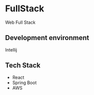 # FullStack
Web Full Stack


## Development environment
Intellij

## Tech Stack

- React
- Spring Boot
- AWS
